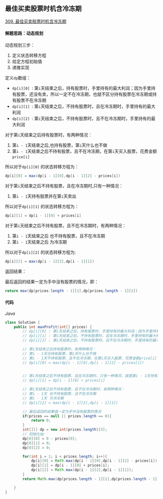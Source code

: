 ## 最佳买卖股票时机含冷冻期

[309. 最佳买卖股票时机含冷冻期](https://leetcode-cn.com/problems/best-time-to-buy-and-sell-stock-with-cooldown/)

#### 解题思路：动态规划

动态规划三步：

1. 定义状态转移方程
2. 给定方程初始值
3. 递推实现

定义`dp`数组：

- `dp[i][0] `: 第`i`天结束之后，持有股票时，手里持有的最大利润；因为手里持有股票，还没有卖，所以一定不在冷冻期，也就不区分持有股票在冷冻期或持有股票不在冷冻期
- `dp[i][1] `: 第`i`天结束之后，不持有股票时，且在冷冻期时，手里持有的最大利润
- `dp[i][2] `: 第`i`天结束之后，不持有股票时，且不在冷冻期时，手里持有的最大利润



对于第`i`天结束之后持有股票时，有两种情况：

1. 第`i - 1`天结束之后,也持有股票，第`i`天什么也不做
2. 第`i - 1`天结束之后不持有股票，且不在冷冻期，在第`i`天买入股票，花费金额`price[i]`

所以对于`dp[i][0]` 的状态转移方程为：

```java
dp[i][0] = max(dp[i - 1][0],dp[i - 1][2] - prices[i])
```



对于第`i`天结束之后不持有股票，且在冷冻期时,只有一种情况：

1. 第`i - 1`天持有股票并在第`i`天卖出

所以对于`dp[i][1]` 的状态转移方程为：

```java
dp[i][1] = dp[i - 1][0] + prices[i]
```



对于第`i`天结束之后不持有股票，且不在冷冻期时，有两种情况：

1. 第`i - 1`天结束之后 也不持有股票，且不在冷冻期
2. 第`i - 1`天结束之后 为冷冻期

所以对于`dp[i][2]` 的状态转移方程为:

```java
dp[i][2] = max(dp[i - 1][2],dp[i - 1][1])
```



返回结果：

最后返回的结果一定为手中没有股票的情况，即：

```java
return max(dp[prices.length - 1][1],dp[prices.length - 1][2])
```



#### 代码

*Java*

```java
class Solution {
    public int maxProfit(int[] prices) {
        // dp[i][0] : 第i天结束之后，持有股票时，手里持有的最大利润；因为手里持有股票，还没有卖，所以一定不在冷冻期
        // dp[i][1] : 第i天结束之后，不持有股票时，且在冷冻期时，手里持有的最大利润
        // dp[i][2] : 第i天结束之后，不持有股票时，且不在冷冻期时，手里持有的最大利润

        // 第i天结束之后持有股票时，有两种情况：
        // 第i - 1天也持有股票，第i天什么也不做
        // 第i - 1天不持有股票，且不在冷冻期，在第i天买入股票，花费金额price[i]
        // dp[i][0] = max(dp[i - 1][0],dp[i - 1][2] - prices[i])
         

        // 第i天结束之后不持有股票，且在冷冻期时，只有一种情况，就是第i - 1天持有股票并在第i天卖出
        // dp[i][1] = dp[i - 1][0] + prices[i]

        // 第i天结束之后不持有股票，且不在冷冻期时，有两种情况：
        // 第i - 1天 也不持有股票，且不在冷冻期
        // 第i - 1天 为冷冻期
        // dp[i][2] = max(dp[i - 1][2],dp[i - 1][1])

        // 最后返回的结果值一定为手中没有股票的情况
        if(prices == null || prices.length == 0){
            return 0;
        }
        int[][] dp = new int[prices.length][3];
        // 初始化dp
        dp[0][0] = 0 - prices[0];
        dp[0][1] = 0;  
        dp[0][2] = 0;

        for(int i = 1; i < prices.length; i++){
            dp[i][0] = Math.max(dp[i - 1][0],dp[i - 1][2] - prices[i]);
            dp[i][1] = dp[i - 1][0] + prices[i];
            dp[i][2] = Math.max(dp[i - 1][2],dp[i - 1][1]);
        }
        return Math.max(dp[prices.length - 1][1],dp[prices.length - 1][2]);

    }
}
```

